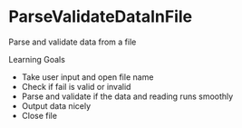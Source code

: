 # ParseValidateDataInFile
Parse and validate data from a file


Learning Goals
- Take user input and open file name
- Check if fail is valid or invalid
- Parse and validate if the data and reading runs smoothly
- Output data nicely
- Close file
